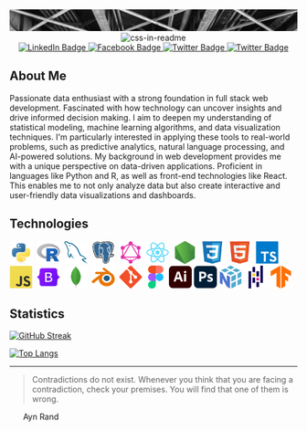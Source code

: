 <picture>
 <img src="Congress Avenue Bridge Downtown Austin Texas.jpeg" alt="congress-ave-bridge-header-image">
</picture>
<div align="center">
    <img src="style.svg" alt="css-in-readme" height="55px">
</div>
<div id="badges" align="center">
    <a href="https://www.linkedin.com/in/craig-putzstuck-8473b7161/" target="_blank">
        <img src="https://img.shields.io/badge/LinkedIn-0a66c2?style=plastic&logo=linkedin&logoColor=white" alt="LinkedIn Badge"/>
    </a>
    <a href="https://www.facebook.com/craig.putzstuck.5" target="_blank">
        <img src="https://img.shields.io/badge/Facebook-1877f2?style=plastic&logo=facebook&logoColor=white" alt="Facebook Badge"/>
    </a>
    <a href="https://twitter.com/CraigPutzstuck" target="_blank">
        <img src="https://img.shields.io/badge/Twitter-1da1f2?style=plastic&logo=twitter&logoColor=white" alt="Twitter Badge"/>
    </a>
    <a href="https://www.instagram.com/mx5craig/?fbclid=IwAR3kdfcwkm9D9TNx75G_SJTl460G782Zqq6Tw1d-J6HAsp12X4OgIsgHx1I" target="_blank">
        <img src="https://img.shields.io/badge/Instagram-c32aa3?style=plastic&logo=instagram&logoColor=white" alt="Twitter Badge"/>
    </a>
</div>

## About Me

Passionate data enthusiast with a strong foundation in full stack web development.  Fascinated with how technology can uncover insights and drive informed decision making.  I aim to deepen my understanding of statistical modeling, machine learning algorithms, and data visualization techniques.  I'm particularly interested in applying these tools to real-world problems, such as predictive analytics, natural language processing, and AI-powered solutions.
My background in web development provides me with a unique perspective on data-driven applications. Proficient in languages like Python and R, as well as front-end technologies like React. This enables me to not only analyze data but also create interactive and user-friendly data visualizations and dashboards.

## Technologies

<div>
  <img src="https://raw.githubusercontent.com/devicons/devicon/1119b9f84c0290e0f0b38982099a2bd027a48bf1/icons/python/python-original.svg" title="Python" alt="Python" width="40" height="40"/>&nbsp;
  <img src="https://raw.githubusercontent.com/devicons/devicon/1119b9f84c0290e0f0b38982099a2bd027a48bf1/icons/r/r-original.svg" title="R" alt="R" width="40" height="40"/>&nbsp;
  <img src="https://raw.githubusercontent.com/devicons/devicon/1119b9f84c0290e0f0b38982099a2bd027a48bf1/icons/mysql/mysql-original.svg" title="MySQL"  alt="MySQL" width="40" height="40"/>&nbsp;
  <img src="https://raw.githubusercontent.com/devicons/devicon/1119b9f84c0290e0f0b38982099a2bd027a48bf1/icons/postgresql/postgresql-original.svg" title="PostgreSQL"  alt="PostgreSQL" width="40" height="40"/>&nbsp;
  <img src="https://raw.githubusercontent.com/devicons/devicon/1119b9f84c0290e0f0b38982099a2bd027a48bf1/icons/graphql/graphql-plain.svg" title="GraphQL" alt="GraphQL" width="40" height="40"/>&nbsp;
  <img src="https://raw.githubusercontent.com/devicons/devicon/1119b9f84c0290e0f0b38982099a2bd027a48bf1/icons/react/react-original.svg" title="React" alt="React" width="40" height="40"/>&nbsp;
  <img src="https://raw.githubusercontent.com/devicons/devicon/1119b9f84c0290e0f0b38982099a2bd027a48bf1/icons/nodejs/nodejs-original.svg" title="NodeJS" alt="NodeJS" width="40" height="40"/>&nbsp;
  <img src="https://raw.githubusercontent.com/devicons/devicon/1119b9f84c0290e0f0b38982099a2bd027a48bf1/icons/css3/css3-original.svg"  title="CSS3" alt="CSS" width="40" height="40"/>&nbsp;
  <img src="https://raw.githubusercontent.com/devicons/devicon/1119b9f84c0290e0f0b38982099a2bd027a48bf1/icons/html5/html5-original.svg" title="HTML5" alt="HTML" width="40" height="40"/>&nbsp;
  <img src="https://raw.githubusercontent.com/devicons/devicon/1119b9f84c0290e0f0b38982099a2bd027a48bf1/icons/typescript/typescript-original.svg" title="TypeScript" alt="TypeScript" width="40" height="40"/>&nbsp;
  <img src="https://raw.githubusercontent.com/devicons/devicon/1119b9f84c0290e0f0b38982099a2bd027a48bf1/icons/javascript/javascript-original.svg" title="JavaScript" alt="JavaScript" width="40" height="40"/>&nbsp;
  <img src="https://raw.githubusercontent.com/devicons/devicon/1119b9f84c0290e0f0b38982099a2bd027a48bf1/icons/bootstrap/bootstrap-original.svg" title="Bootstrap" alt="Bootstrap" width="40" height="40"/>&nbsp;
  <img src="https://raw.githubusercontent.com/devicons/devicon/1119b9f84c0290e0f0b38982099a2bd027a48bf1/icons/mongodb/mongodb-original.svg" title="MongoDB" alt="MongoDB" width="40" height="40"/>&nbsp;
  <img src="https://raw.githubusercontent.com/devicons/devicon/1119b9f84c0290e0f0b38982099a2bd027a48bf1/icons/blender/blender-original.svg" title="Blender" alt="Blender" width="40" height="40"/>&nbsp;
  <img src="https://raw.githubusercontent.com/devicons/devicon/1119b9f84c0290e0f0b38982099a2bd027a48bf1/icons/git/git-original.svg" title="Git" alt="Git" width="40" height="40"/>
  <img src="https://raw.githubusercontent.com/devicons/devicon/1119b9f84c0290e0f0b38982099a2bd027a48bf1/icons/figma/figma-original.svg" title="Figma" alt="Figma" width="40" height="40"/>
  <img src="https://raw.githubusercontent.com/devicons/devicon/1119b9f84c0290e0f0b38982099a2bd027a48bf1/icons/illustrator/illustrator-plain.svg" title="Photoshop" alt="Photoshop" width="40" height="40"/>
  <img src="https://raw.githubusercontent.com/devicons/devicon/1119b9f84c0290e0f0b38982099a2bd027a48bf1/icons/photoshop/photoshop-plain.svg" title="Photoshop" alt="Photoshop" width="40" height="40"/>
  <img src="https://raw.githubusercontent.com/devicons/devicon/1119b9f84c0290e0f0b38982099a2bd027a48bf1/icons/numpy/numpy-original.svg" title="Numpy" alt="Numpy" width="40" height="40"/>
  <img src="https://raw.githubusercontent.com/devicons/devicon/1119b9f84c0290e0f0b38982099a2bd027a48bf1/icons/pandas/pandas-original.svg" title="Pandas" alt="Pandas" width="40" height="40"/>
  <img src="https://raw.githubusercontent.com/devicons/devicon/1119b9f84c0290e0f0b38982099a2bd027a48bf1/icons/tensorflow/tensorflow-original.svg" title="TensorFlow" alt="TensorFlow" width="40" height="40"/>
</div>

## Statistics

[![GitHub Streak](http://github-readme-streak-stats.herokuapp.com?user=argounova&theme=tokyonight&hide_border=true&date_format=j%20M%5B%20Y%5D)](https://git.io/streak-stats)

[![Top Langs](https://github-readme-stats.vercel.app/api/top-langs/?username=argounova&layout=compact&theme=tokyonight&hide_border=true)](https://github.com/anuraghazra/github-readme-stats)


---
> Contradictions do not exist. Whenever you think that you are facing a contradiction, check your premises. You will find that one of them is wrong.

&nbsp;&nbsp;&nbsp;&nbsp;&nbsp;&nbsp;Ayn Rand
<div align="right">
<img src="https://komarev.com/ghpvc/?username=argounova&style=flat-square&color=blue" alt=""/>
</div>
